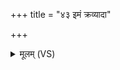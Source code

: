 +++
title = "४३ इमं क्रव्यादा"

+++
<details><summary>मूलम् (VS)</summary>

इ॒मं क्र॒व्यादा वि॑वेशा॒यं क्र॒व्याद॒मन्व॑गात्।  
व्या॒घ्रौ कृ॒त्वा ना॑ना॒नं तं ह॑रामि शिवाप॒रम् ॥
</details>